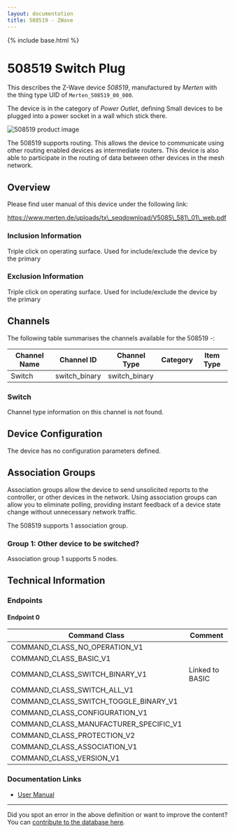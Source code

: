 ```yaml
---
layout: documentation
title: 508519 - ZWave
---
```


{% include base.html %}

# 508519 Switch Plug
This describes the Z-Wave device *508519*, manufactured by *Merten* with the thing type UID of ```Merten_508519_00_000```.

The device is in the category of *Power Outlet*, defining Small devices to be plugged into a power socket in a wall which stick there.

![508519 product image](https://opensmarthouse.org/assets/zwave/attachments/58/IMG-20170925-160726.jpg)


The 508519 supports routing. This allows the device to communicate using other routing enabled devices as intermediate routers.  This device is also able to participate in the routing of data between other devices in the mesh network.

## Overview

Please find user manual of this device under the following link:

https://www.merten.de/uploads/tx\_seqdownload/V5085\_581\_01\_web.pdf

### Inclusion Information

Triple click on operating surface. Used for include/exclude the device by the primary

### Exclusion Information

Triple click on operating surface. Used for include/exclude the device by the primary

## Channels

The following table summarises the channels available for the 508519 -:

| Channel Name | Channel ID | Channel Type | Category | Item Type |
|--------------|------------|--------------|----------|-----------|
| Switch | switch_binary | switch_binary |  |  | 

### Switch
Channel type information on this channel is not found.



## Device Configuration

The device has no configuration parameters defined.

## Association Groups

Association groups allow the device to send unsolicited reports to the controller, or other devices in the network. Using association groups can allow you to eliminate polling, providing instant feedback of a device state change without unnecessary network traffic.

The 508519 supports 1 association group.

### Group 1: Other device to be switched?


Association group 1 supports 5 nodes.

## Technical Information

### Endpoints

#### Endpoint 0

| Command Class | Comment |
|---------------|---------|
| COMMAND_CLASS_NO_OPERATION_V1| |
| COMMAND_CLASS_BASIC_V1| |
| COMMAND_CLASS_SWITCH_BINARY_V1| Linked to BASIC|
| COMMAND_CLASS_SWITCH_ALL_V1| |
| COMMAND_CLASS_SWITCH_TOGGLE_BINARY_V1| |
| COMMAND_CLASS_CONFIGURATION_V1| |
| COMMAND_CLASS_MANUFACTURER_SPECIFIC_V1| |
| COMMAND_CLASS_PROTECTION_V2| |
| COMMAND_CLASS_ASSOCIATION_V1| |
| COMMAND_CLASS_VERSION_V1| |

### Documentation Links

* [User Manual](https://www.opensmarthouse.org/zwavedatabase/58/V5085-581-01-web.pdf)

---

Did you spot an error in the above definition or want to improve the content?
You can [contribute to the database here](https://www.opensmarthouse.org/zwavedatabase/58).
